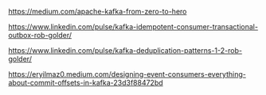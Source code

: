 https://medium.com/apache-kafka-from-zero-to-hero

https://www.linkedin.com/pulse/kafka-idempotent-consumer-transactional-outbox-rob-golder/

https://www.linkedin.com/pulse/kafka-deduplication-patterns-1-2-rob-golder/


https://eryilmaz0.medium.com/designing-event-consumers-everything-about-commit-offsets-in-kafka-23d3f88472bd


